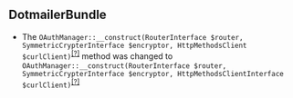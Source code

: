 DotmailerBundle
---------------
* The `OAuthManager::__construct(RouterInterface $router, SymmetricCrypterInterface $encryptor, HttpMethodsClient $curlClient)`<sup>[[?]](https://github.com/oroinc/OroCRMDotmailerBundle/tree/4.2.0-alpha.3/Model/OAuthManager.php#L42 "Oro\Bundle\DotmailerBundle\Model\OAuthManager")</sup> method was changed to `OAuthManager::__construct(RouterInterface $router, SymmetricCrypterInterface $encryptor, HttpMethodsClientInterface $curlClient)`<sup>[[?]](https://github.com/oroinc/OroCRMDotmailerBundle/tree/4.2.0-beta/Model/OAuthManager.php#L42 "Oro\Bundle\DotmailerBundle\Model\OAuthManager")</sup>

